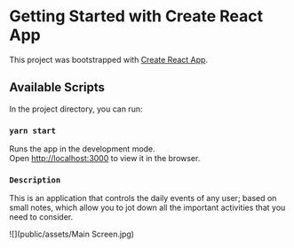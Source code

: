 # Getting Started with Create React App

This project was bootstrapped with [Create React App](https://github.com/facebook/create-react-app).

## Available Scripts

In the project directory, you can run:

### `yarn start`

Runs the app in the development mode.\
Open [http://localhost:3000](http://localhost:3000) to view it in the browser.

### `Description`

This is an application that controls the daily events of any user; based on small notes, which allow you to jot down all the important activities that you need to consider.

![](public/assets/Main Screen.jpg)

